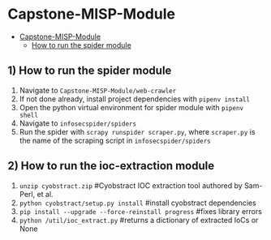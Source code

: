 # Capstone-MISP-Module

- [Capstone-MISP-Module](#capstone-misp-module)
  - [How to run the spider module](#how-to-run-the-spider-module)
## 1) How to run the spider module
1. Navigate to `Capstone-MISP-Module/web-crawler`
2. If not done already, install project dependencies with `pipenv install`
3. Open the python virtual environment for spider module with `pipenv shell`
4. Navigate to `infosecspider/spiders`
5. Run the spider with `scrapy runspider scraper.py`, where `scraper.py` is the name of the scraping script in `infosecspider/spiders`


## 2) How to run the ioc-extraction module
1. `unzip cyobstract.zip` #Cyobstract IOC extraction tool authored by Sam-Perl, et al.
2. `python cyobstract/setup.py install` #install cyobstract dependencies
3. `pip install --upgrade --force-reinstall progress` #fixes library errors
5. `python /util/ioc_extract.py` #returns a dictionary of extracted IoCs or None
